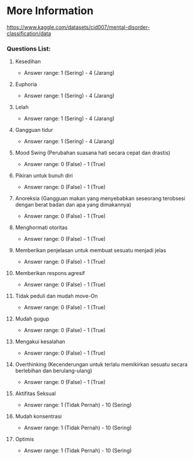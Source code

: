 # More Information
https://www.kaggle.com/datasets/cid007/mental-disorder-classification/data

### Questions List:
1. Kesedihan
   - Answer range: 1 (Sering) - 4 (Jarang)

2. Euphoria
   - Answer range: 1 (Sering) - 4 (Jarang)

3. Lelah
   - Answer range: 1 (Sering) - 4 (Jarang)

4. Gangguan tidur
   - Answer range: 1 (Sering) - 4 (Jarang)

5. Mood Swing (Perubahan suasana hati secara cepat dan drastis)
   - Answer range: 0 (False) - 1 (True)

6. Pikiran untuk bunuh diri
   - Answer range: 0 (False) - 1 (True)

7. Anoreksia (Gangguan makan yang menyebabkan seseorang terobsesi dengan berat badan dan apa yang dimakannya)
   - Answer range: 0 (False) - 1 (True)

8. Menghormati otoritas
   - Answer range: 0 (False) - 1 (True)

9. Memberikan penjelasan untuk membuat sesuatu menjadi jelas
   - Answer range: 0 (False) - 1 (True)

10. Memberikan respons agresif
    - Answer range: 0 (False) - 1 (True)

11. Tidak peduli dan mudah move-On
    - Answer range: 0 (False) - 1 (True)

12. Mudah gugup
    - Answer range: 0 (False) - 1 (True)

13. Mengakui kesalahan
    - Answer range: 0 (False) - 1 (True)

14. Overthinking (Kecenderungan untuk terlalu memikirkan sesuatu secara berlebihan dan berulang-ulang)
    - Answer range: 0 (False) - 1 (True)

15. Aktifitas Seksual
    - Answer range: 1 (Tidak Pernah) - 10 (Sering)

16. Mudah konsentrasi
    - Answer range: 1 (Tidak Pernah) - 10 (Sering)

17. Optimis
    - Answer range: 1 (Tidak Pernah) - 10 (Sering)
